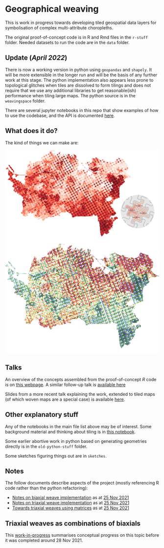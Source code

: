 # Geographical weaving
This is work in progress towards developing tiled geospatial data layers for symbolisation of complex multi-attribute choropleths.  

The original proof-of-concept code is in R and Rmd files in the `r-stuff` folder. Needed datasets to run the code are in the `data` folder.

## **Update** (*April 2022*) 
There is now a working version in python using `geopandas` and `shapely`. It will be more extensible in the longer run and will be the basis of any further work at this stage. The python implementation also appears less prone to topological glitches when tiles are dissolved to form tilings and does not require that we use any additional libraries to get reasonable(ish) performance when tiling large maps. The python source is in the `weavingspace` folder. 

There are several jupyter notebooks in this repo that show examples of how to use the codebase, and the API is documented [here](https://dosull.github.io/weaving-space/doc/weavingspace.html).

## What does it do?
The kind of things we can make are:

![a tiled map](/NZCS-Aug-2022/slides/images/imd-escher.png)
![a weave map](/NZCS-Aug-2022/slides/images/imd-weave.png)

## Talks
An overview of the concepts assembled from the proof-of-concept _R_ code is on [this webpage](https://dosull.github.io/weaving-space/NZCS-Nov-2021/make-weave-map.html). A similar follow-up talk is [available here](https://dosull.github.io/weaving-space/Palmerston-North-Nov-2022/slides/index.html)

Slides from a more recent talk explaining the work, extended to tiled maps (of which woven maps are a special case) is available [here](https://dosull.github.io/weaving-space/Palmerston-North-Nov-2022/slides/).

## Other explanatory stuff
Any of the notebooks in the main file list above may be of interest. Some background material and thinking about tiling is in [this notebook](notes-on-tiling-april-2022.md).

Some earlier abortive work in python based on generating geometries directly is in the `old-python-stuff` folder.

Some sketches figuring things out are in `sketches`.

## Notes
The follow documents describe aspects of the project (mostly referencing R code rather than the python refactoring):

+ [Notes on biaxial weave implementation](https://dosull.github.io/weaving-space/notes/notes-on-biaxial-weave-implementation.html) as at [25 Nov 2021](https://github.com/DOSull/weaving-space/commit/735c6a828f682c52afd0fddf3570ce5fa4badaf3)
+ [Notes on triaxial weave implementation](https://dosull.github.io/weaving-space/notes/notes-on-triaxial-weave-implementation.html) as at [25 Nov 2021](https://github.com/DOSull/weaving-space/commit/735c6a828f682c52afd0fddf3570ce5fa4badaf3)
+ [Towards triaxial weaves using matrices](https://dosull.github.io/weaving-space/notes/towards-triaxial-weaves-using-matrices.html) as at [25 Nov 2021](https://github.com/DOSull/weaving-space/commit/735c6a828f682c52afd0fddf3570ce5fa4badaf3)

## Triaxial weaves as combinations of biaxials
This [work-in-progress](https://dosull.github.io/weaving-space/code-junkyard/three-way-matrices.html) summarises conceptual progress on this topic before it was completed around 28 Nov 2021.
